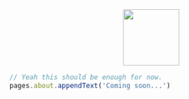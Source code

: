 <img src="https://assets.ourmission.online/logos/logo.png" style="height: 100px; width: auto; display:block; margin:auto; margin-bottom: 10px;" />

```js
// Yeah this should be enough for now.
pages.about.appendText('Coming soon...')
```
